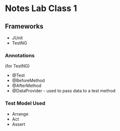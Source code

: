 # Notes Lab Class 1

## Frameworks

- JUnit
- TestNG

### Annotations 

(for TestNG)

- @Test
- @BeforeMethod
- @AfterMethod
- @DataProvider - used to pass data to a test method

### Test Model Used

- Arrange
- Act
- Assert